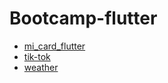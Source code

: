 ﻿# Bootcamp-flutter
 
 * [mi_card_flutter](https://github.com/Anna-Myzukina/Bootcamp-flutter/tree/master/mi_card_flutter)
 * [tik-tok](https://github.com/Anna-Myzukina/Bootcamp-flutter/tree/master/tik_tok)
 * [weather](https://github.com/Anna-Myzukina/Bootcamp-flutter/tree/master/weather)